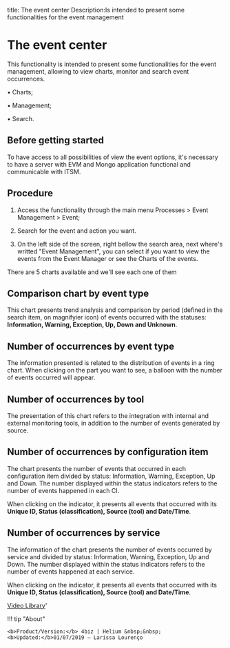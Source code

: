 title: The event center
Description:Is intended to present some functionalities for the event management 
# The event center

This functionality is intended to present some functionalities for the event management, allowing to view charts, monitor and search event occurrences.

•	Charts;

•	Management;

•	Search.

Before getting started
--------------------------

To have access to all possibilities of view the event options, it's necessary to
have a server with EVM and Mongo application functional and communicable with
ITSM.

Procedure
-------------

1.  Access the functionality through the main menu Processes \> Event Management
    \> Event;

2.  Search for the event and action you want.

3.  On the left side of the screen, right bellow the search area, next where's writted "Event Management", you can select if you want to view the events from the Event Manager or see the Charts of the events.

There are 5 charts available and we'll see each one of them

## Comparison chart by event type

This chart presents trend analysis and comparison by period (defined in the search item, on magnifyier icon) of events occurred with the statuses: **Information, Warning, Exception, Up, Down and Unknown**.

## Number of occurrences by event type

The information presented is related to the distribution of events in a ring chart. When clicking on the part you want to see, a balloon with the number of events occurred will appear.

## Number of occurrences by tool

The presentation of this chart refers to the integration with internal and external monitoring tools, in addition to the number of events generated by source.

## Number of occurrences by configuration item

The chart presents the number of events that occurred in each configuration item divided by status: Information, Warning, Exception, Up and Down. The number displayed within the status indicators refers to the number of events happened in each CI.

When clicking on the indicator, it presents all events that occurred with its **Unique ID, Status (classification), Source (tool) and Date/Time**.
 

## Number of occurrences by service 

The information of the chart presents the number of events occurred by service and divided by status: Information, Warning, Exception, Up and Down. The number displayed within the status indicators refers to the number of events happened at each service.

When clicking on the indicator, it presents all events that occurred with its **Unique ID, Status (classification), Source (tool) and Date/Time**. 


<i class='fa fa-youtube-play  fa-2x' style='color:#97ce17;vertical-align: middle;'> </i> [Video Library](https://www.youtube.com/playlist?list=PLB5qK2uzf2ROlR1PEYuzoujqNuxz50uRX)'

!!! tip "About"

    <b>Product/Version:</b> 4biz | Helium &nbsp;&nbsp;
    <b>Updated:</b>01/07/2019 – Larissa Lourenço
